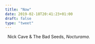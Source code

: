 ```yaml
---
title: "Now"
date: 2019-02-18T20:41:23+01:00
draft: false
type: "tweet"
---
```

<a href="https://itunes.apple.com/fr/album/nocturama/1151572688" type="application/rss+xml" class="iconfont icon-music" title="rss"></a> &nbsp; Nick Cave & The Bad Seeds, *Nocturama*.


